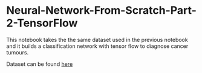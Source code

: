 # Neural-Network-From-Scratch-Part-2-TensorFlow
This notebook takes the the same dataset used in the previous notebook and it builds a classification network with tensor flow to diagnose cancer tumours.

Dataset can be found <a href="https://www.kaggle.com/uciml/breast-cancer-wisconsin-data"> here </a>
